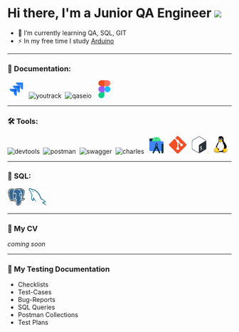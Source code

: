 # Hi there, I'm a Junior QA Engineer <img src="https://media.giphy.com/media/hvRJCLFzcasrR4ia7z/giphy.gif" width="30px"/>

* 🔭 I’m currently learning QA, SQL, GIT
* ⚡ In my free time I study [Arduino](https://github.com/heorhii-ap/arduino_pet)

---

### 📁 Documentation:

<div>
  <img src="https://github.com/devicons/devicon/blob/master/icons/jira/jira-original.svg" title="jira" alt="jira" width="40" height="40"/>&nbsp
  <img src="https://github.com/heorhii-ap/heorhii-ap/assets/143074323/51945e29-60ea-4009-89d4-93eabacab8a5g" title="youtrack" alt="youtrack" width="40" height="40"/>&nbsp
  <img src="https://github.com/heorhii-ap/heorhii-ap/assets/143074323/1fc1ba65-e5b2-43d8-a051-7db02e10c8d4" title="qaseio" alt="qaseio" width="40" height="40"/>&nbsp
  <img src="https://github.com/devicons/devicon/blob/master/icons/figma/figma-original.svg" title="figma" alt="figma" width="40" height="40"/>&nbsp
</div>

---

### 🛠️ Tools:

<div>
  <img src="https://github.com/heorhii-ap/heorhii-ap/assets/143074323/83da6827-9b07-4722-90b4-ab6f3f0944e3" title="devtools" alt="devtools" width="40" height="40"/>&nbsp
  <img src="https://github.com/heorhii-ap/heorhii-ap/assets/143074323/1394126a-e160-4ef6-9fe6-9d0c852220cf" title="postman" alt="postman" width="40" height="40"/>&nbsp
  <img src="https://github.com/heorhii-ap/heorhii-ap/assets/143074323/ce84b10f-6f3a-475b-8ee5-0e1c953df5d3" title="swagger" alt="swagger" width="40" height="40"/>&nbsp
  <img src="https://github.com/heorhii-ap/heorhii-ap/assets/143074323/e0f942cb-d995-4ba8-a87a-1728ac9e99d6" title="charles" alt="charles" width="40" height="40"/>&nbsp
  <img src="https://github.com/devicons/devicon/blob/master/icons/androidstudio/androidstudio-original.svg" title="androidstudio" alt="androidstudio" width="40" height="40"/>&nbsp
  <img src="https://github.com/devicons/devicon/blob/master/icons/git/git-original.svg" title="git" alt="git" width="40" height="40"/>&nbsp
  <img src="https://github.com/devicons/devicon/blob/master/icons/bash/bash-original.svg" title="bash" alt="bash" width="40" height="40"/>&nbsp
  <img src="https://github.com/devicons/devicon/blob/master/icons/linux/linux-original.svg" title="linux" alt="linux" width="40" height="40"/>  
</div>

---

### 💾 SQL:

<div>
  <img src="https://github.com/devicons/devicon/blob/master/icons/postgresql/postgresql-original.svg" title="postgresql" alt="postgresql" width="40" height="40"/>&nbsp
  <img src="https://github.com/devicons/devicon/blob/master/icons/mysql/mysql-original.svg" title="mysql" alt="mysql" width="40" height="40"/>
</div>

---

### 📄 My CV

*coming soon* 

---

### 💼 My Testing Documentation

* Checklists
* Test-Cases
* Bug-Reports
* SQL Queries
* Postman Collections
* Test Plans
